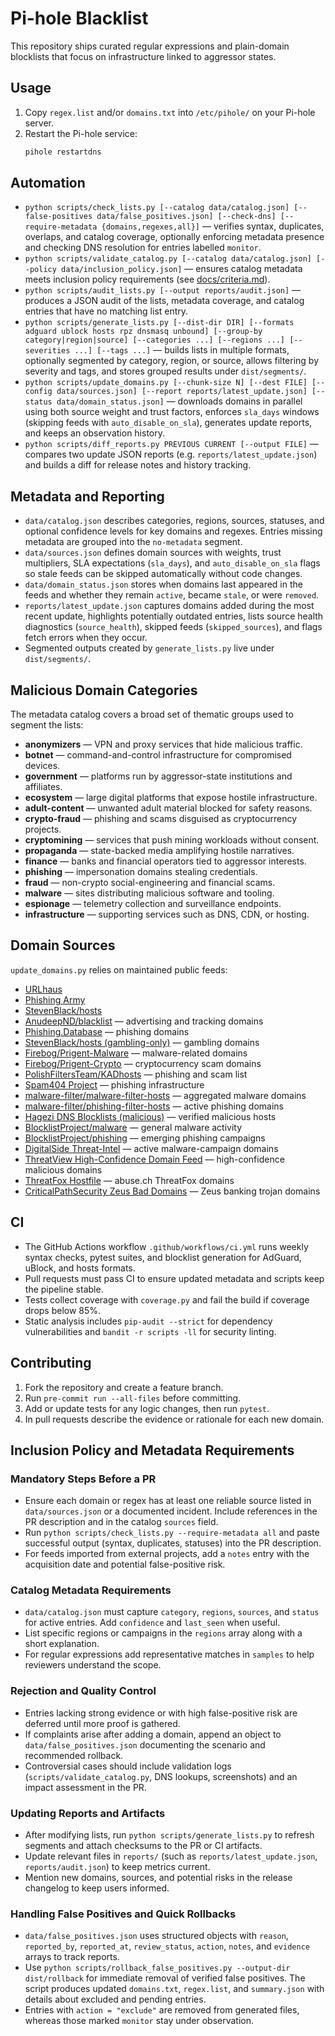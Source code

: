 # Pi-hole Blacklist

This repository ships curated regular expressions and plain-domain blocklists
that focus on infrastructure linked to aggressor states.

## Usage
1. Copy `regex.list` and/or `domains.txt` into `/etc/pihole/` on your
   Pi-hole server.
2. Restart the Pi-hole service:
   ```bash
   pihole restartdns
   ```

## Automation
- `python scripts/check_lists.py [--catalog data/catalog.json] [--false-positives data/false_positives.json] [--check-dns] [--require-metadata {domains,regexes,all}]` — verifies syntax, duplicates, overlaps, and catalog coverage, optionally enforcing metadata presence and checking DNS resolution for entries labelled `monitor`.
- `python scripts/validate_catalog.py [--catalog data/catalog.json] [--policy data/inclusion_policy.json]` — ensures catalog metadata meets inclusion policy requirements (see [docs/criteria.md](docs/criteria.md)).
- `python scripts/audit_lists.py [--output reports/audit.json]` — produces a JSON audit of the lists, metadata coverage, and catalog entries that have no matching list entry.
- `python scripts/generate_lists.py [--dist-dir DIR] [--formats adguard ublock hosts rpz dnsmasq unbound] [--group-by category|region|source] [--categories ...] [--regions ...] [--severities ...] [--tags ...]` — builds lists in multiple formats, optionally segmented by category, region, or source, allows filtering by severity and tags, and stores grouped results under `dist/segments/`.
- `python scripts/update_domains.py [--chunk-size N] [--dest FILE] [--config data/sources.json] [--report reports/latest_update.json] [--status data/domain_status.json]` — downloads domains in parallel using both source weight and trust factors, enforces `sla_days` windows (skipping feeds with `auto_disable_on_sla`), generates update reports, and keeps an observation history.
- `python scripts/diff_reports.py PREVIOUS CURRENT [--output FILE]` — compares two update JSON reports (e.g. `reports/latest_update.json`) and builds a diff for release notes and history tracking.

## Metadata and Reporting
- `data/catalog.json` describes categories, regions, sources, statuses, and optional confidence levels for key domains and regexes. Entries missing metadata are grouped into the `no-metadata` segment.
- `data/sources.json` defines domain sources with weights, trust multipliers, SLA expectations (`sla_days`), and `auto_disable_on_sla` flags so stale feeds can be skipped automatically without code changes.
- `data/domain_status.json` stores when domains last appeared in the feeds and whether they remain `active`, became `stale`, or were `removed`.
- `reports/latest_update.json` captures domains added during the most recent update, highlights potentially outdated entries, lists source health diagnostics (`source_health`), skipped feeds (`skipped_sources`), and flags fetch errors when they occur.
- Segmented outputs created by `generate_lists.py` live under `dist/segments/`.

## Malicious Domain Categories
The metadata catalog covers a broad set of thematic groups used to segment the
lists:

- **anonymizers** — VPN and proxy services that hide malicious traffic.
- **botnet** — command-and-control infrastructure for compromised devices.
- **government** — platforms run by aggressor-state institutions and affiliates.
- **ecosystem** — large digital platforms that expose hostile infrastructure.
- **adult-content** — unwanted adult material blocked for safety reasons.
- **crypto-fraud** — phishing and scams disguised as cryptocurrency projects.
- **cryptomining** — services that push mining workloads without consent.
- **propaganda** — state-backed media amplifying hostile narratives.
- **finance** — banks and financial operators tied to aggressor interests.
- **phishing** — impersonation domains stealing credentials.
- **fraud** — non-crypto social-engineering and financial scams.
- **malware** — sites distributing malicious software and tooling.
- **espionage** — telemetry collection and surveillance endpoints.
- **infrastructure** — supporting services such as DNS, CDN, or hosting.

## Domain Sources
`update_domains.py` relies on maintained public feeds:
- [URLhaus](https://urlhaus.abuse.ch/)
- [Phishing Army](https://phishing.army/)
- [StevenBlack/hosts](https://github.com/StevenBlack/hosts)
- [AnudeepND/blacklist](https://github.com/anudeepND/blacklist) — advertising and tracking domains
- [Phishing.Database](https://github.com/mitchellkrogza/Phishing.Database) — phishing domains
- [StevenBlack/hosts (gambling-only)](https://github.com/StevenBlack/hosts/tree/master/alternates/gambling-only) — gambling domains
- [Firebog/Prigent-Malware](https://v.firebog.net/hosts/Prigent-Malware.txt) — malware-related domains
- [Firebog/Prigent-Crypto](https://v.firebog.net/hosts/Prigent-Crypto.txt) — cryptocurrency scam domains
- [PolishFiltersTeam/KADhosts](https://raw.githubusercontent.com/PolishFiltersTeam/KADhosts/master/KADhosts.txt) — phishing and scam list
- [Spam404 Project](https://raw.githubusercontent.com/Spam404/lists/master/main-blacklist.txt) — phishing infrastructure
- [malware-filter/malware-filter-hosts](https://malware-filter.gitlab.io/malware-filter/malware-filter-hosts.txt) — aggregated malware domains
- [malware-filter/phishing-filter-hosts](https://malware-filter.gitlab.io/malware-filter/phishing-filter-hosts.txt) — active phishing domains
- [Hagezi DNS Blocklists (malicious)](https://raw.githubusercontent.com/hagezi/dns-blocklists/main/hosts/malicious.txt) — verified malicious hosts
- [BlocklistProject/malware](https://raw.githubusercontent.com/blocklistproject/Lists/master/malware.txt) — general malware activity
- [BlocklistProject/phishing](https://raw.githubusercontent.com/blocklistproject/Lists/master/phishing.txt) — emerging phishing campaigns
- [DigitalSide Threat-Intel](https://osint.digitalside.it/Threat-Intel/lists/latestdomains.txt) — active malware-campaign domains
- [ThreatView High-Confidence Domain Feed](https://threatview.io/Downloads/DOMAIN-High-Confidence-Feed.txt) — high-confidence malicious domains
- [ThreatFox Hostfile](https://threatfox.abuse.ch/downloads/hostfile/) — abuse.ch ThreatFox domains
- [CriticalPathSecurity Zeus Bad Domains](https://raw.githubusercontent.com/CriticalPathSecurity/ZeusBadDomains/master/baddomains.txt) — Zeus banking trojan domains

## CI
- The GitHub Actions workflow `.github/workflows/ci.yml` runs weekly syntax checks, pytest suites, and blocklist generation for AdGuard, uBlock, and hosts formats.
- Pull requests must pass CI to ensure updated metadata and scripts keep the pipeline stable.
- Tests collect coverage with `coverage.py` and fail the build if coverage drops below 85%.
- Static analysis includes `pip-audit --strict` for dependency vulnerabilities and `bandit -r scripts -ll` for security linting.

## Contributing
1. Fork the repository and create a feature branch.
2. Run `pre-commit run --all-files` before committing.
3. Add or update tests for any logic changes, then run `pytest`.
4. In pull requests describe the evidence or rationale for each new domain.

## Inclusion Policy and Metadata Requirements

### Mandatory Steps Before a PR
- Ensure each domain or regex has at least one reliable source listed in `data/sources.json` or a documented incident. Include references in the PR description and in the catalog `sources` field.
- Run `python scripts/check_lists.py --require-metadata all` and paste successful output (syntax, duplicates, statuses) into the PR description.
- For feeds imported from external projects, add a `notes` entry with the acquisition date and potential false-positive risk.

### Catalog Metadata Requirements
- `data/catalog.json` must capture `category`, `regions`, `sources`, and `status` for active entries. Add `confidence` and `last_seen` when useful.
- List specific regions or campaigns in the `regions` array along with a short explanation.
- For regular expressions add representative matches in `samples` to help reviewers understand the scope.

### Rejection and Quality Control
- Entries lacking strong evidence or with high false-positive risk are deferred until more proof is gathered.
- If complaints arise after adding a domain, append an object to `data/false_positives.json` documenting the scenario and recommended rollback.
- Controversial cases should include validation logs (`scripts/validate_catalog.py`, DNS lookups, screenshots) and an impact assessment in the PR.

### Updating Reports and Artifacts
- After modifying lists, run `python scripts/generate_lists.py` to refresh segments and attach checksums to the PR or CI artifacts.
- Update relevant files in `reports/` (such as `reports/latest_update.json`, `reports/audit.json`) to keep metrics current.
- Mention new domains, sources, and potential risks in the release changelog to keep users informed.

### Handling False Positives and Quick Rollbacks
- `data/false_positives.json` uses structured objects with `reason`, `reported_by`, `reported_at`, `review_status`, `action`, `notes`, and `evidence` arrays to track reports.
- Use `python scripts/rollback_false_positives.py --output-dir dist/rollback` for immediate removal of verified false positives. The script produces updated `domains.txt`, `regex.list`, and `summary.json` with details about excluded and pending entries.
- Entries with `action = "exclude"` are removed from generated files, whereas those marked `monitor` stay under observation.
